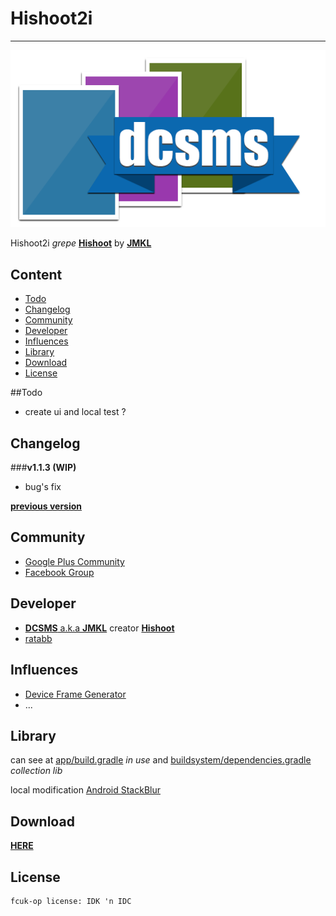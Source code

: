# Hishoot2i
-----
![banner][banner]

Hishoot2i *grepe* [**Hishoot**][hishoot] by [**JMKL**][jmkl]

## Content
* [Todo](#todo)
* [Changelog](#changelog)
* [Community](#community)
* [Developer](#developer)
* [Influences](#influences)
* [Library](#library)
* [Download](#download)
* [License](#license)

##Todo

- create ui and local test ?

## Changelog
###**v1.1.3 (WIP)**

- bug's fix

[**previous version**][4]

## Community
- [Google Plus Community][gplus]
- [Facebook Group][fb]

## Developer
- [**DCSMS** a.k.a **JMKL**][fbjmkl] creator [**Hishoot**][hishoot]
- [ratabb][ratabb]

## Influences
- [Device Frame Generator][dfg]
- ...

## Library
can see at [app/build.gradle][9] *in use*
and [buildsystem/dependencies.gradle][10] *collection lib*

local modification [Android StackBlur][stackblur]

## Download
[**HERE**][release]

## License
    fcuk-op license: IDK 'n IDC

[banner]: app/src/main/res/drawable-nodpi/banner.png
[hishoot]: https://github.com/jmkl/Hishoot
[jmkl]: https://github.com/jmkl
[4]: CHANGELOG.md
[gplus]: https://plus.google.com/communities/115724885071998017281
[fb]: https://www.facebook.com/groups/hishoot.template/
[ratabb]: https://plus.google.com/+ratabilabagi
[dfg]: https://github.com/f2prateek/device-frame-generator
[9]: app/build.gradle
[10]: buildsystem/dependencies.gradle
[stackblur]: https://github.com/kikoso/android-stackblur
[fbjmkl]: http://www.facebook.com/jimikill666
[release]: https://github.com/ratabb/Hishoot2i/releases
